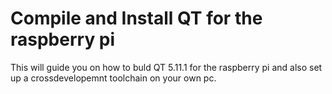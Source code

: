 # Compile and Install QT for the raspberry pi

This will guide you on how to buld QT 5.11.1 for the raspberry pi and also set up a crossdevelopemnt toolchain on your own pc. 









